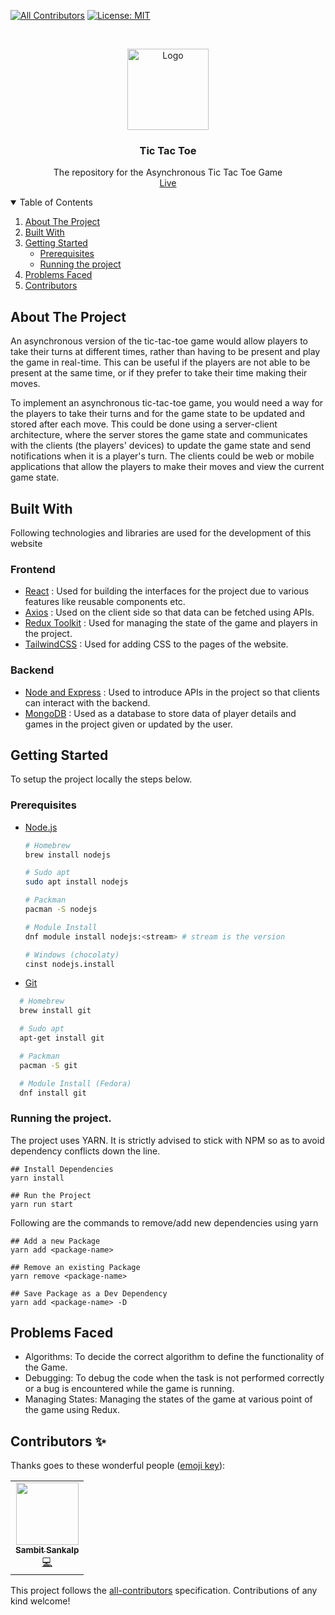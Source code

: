 
<!-- ALL-CONTRIBUTORS-BADGE:START - Do not remove or modify this section -->
[![All Contributors](https://img.shields.io/badge/all_contributors-1-orange.svg?style=flat-square)](#contributors-)
[![License: MIT](https://img.shields.io/badge/License-MIT-yellow.svg)](https://opensource.org/licenses/MIT)
<!-- ALL-CONTRIBUTORS-BADGE:END -->

<br />
<p align="center">
  <a href="https://github.com/sambit-sankalp/project-tictactoe">
    <img src="https://papergames.io/en/assets/games/tictactoe/thumbnail.png" alt="Logo" width="130">
  </a>

  <h3 align="center">Tic Tac Toe</h3>

  <p align="center">
    The repository for the Asynchronous Tic Tac Toe Game
    <br />
    <a href="https://projecttictactoe.vercel.app/">Live</a>
  </p>
</p>

<!-- TABLE OF CONTENTS -->
<details open="open">
  <summary>Table of Contents</summary>
  <ol>
    <li>
      <a href="#about-the-project">About The Project</a>
      <ul>
      </ul>
        <li><a href="#built-with">Built With</a></li>
    </li>
    <li>
      <a href="#getting-started">Getting Started</a>
      <ul>
        <li><a href="#prerequisites">Prerequisites</a></li>
        <li><a href="#running-the-project">Running the project</a></li>
      </ul>
    </li>
    <li><a href="#problems-faced">Problems Faced</a></li>
    <li><a href="#contributors-">Contributors</a></li>
  </ol>
</details>

## About The Project

An asynchronous version of the tic-tac-toe game would allow players to take their turns at different times, rather than having to be present and play the game in real-time. This can be useful if the players are not able to be present at the same time, or if they prefer to take their time making their moves.

To implement an asynchronous tic-tac-toe game, you would need a way for the players to take their turns and for the game state to be updated and stored after each move. This could be done using a server-client architecture, where the server stores the game state and communicates with the clients (the players' devices) to update the game state and send notifications when it is a player's turn. The clients could be web or mobile applications that allow the players to make their moves and view the current game state.

## Built With

Following technologies and libraries are used for the development of this website
  
### Frontend
- [React](https://reactjs.org/) : Used for building the interfaces for the project due to various features like reusable components etc.
- [Axios](https://axios-http.com/docs/intro) : Used on the client side so that data can be fetched using APIs.
- [Redux Toolkit](https://redux-toolkit.js.org/) : Used for managing the state of the game and players in the project.
- [TailwindCSS](https://tailwindcss.com/) : Used for adding CSS to the pages of the website.

### Backend
- [Node and Express](https://nodejs.org/en/) : Used to introduce APIs in the project so that clients can interact with the backend.
- [MongoDB](https://www.mongodb.com/home) : Used as a database to store data of player details and games in the project given or updated by the user.

## Getting Started

To setup the project locally the steps below.

### Prerequisites

- [Node.js](https://nodejs.org/en/download/)

  ```sh
  # Homebrew
  brew install nodejs

  # Sudo apt
  sudo apt install nodejs

  # Packman
  pacman -S nodejs

  # Module Install
  dnf module install nodejs:<stream> # stream is the version

  # Windows (chocolaty)
  cinst nodejs.install

  ```

- [Git](https://git-scm.com/downloads)

```sh
  # Homebrew
  brew install git

  # Sudo apt
  apt-get install git

  # Packman
  pacman -S git

  # Module Install (Fedora)
  dnf install git

```


### Running the project.

The project uses YARN. It is strictly advised to stick with NPM so as to avoid dependency conflicts down the line.

```
## Install Dependencies
yarn install

## Run the Project
yarn run start

```

Following are the commands to remove/add new dependencies using yarn

```
## Add a new Package
yarn add <package-name>

## Remove an existing Package
yarn remove <package-name>

## Save Package as a Dev Dependency
yarn add <package-name> -D
```

## Problems Faced

* Algorithms: To decide the correct algorithm to define the functionality of the Game.
* Debugging: To debug the code when the task is not performed correctly or a bug is encountered while the game is running.
* Managing States: Managing the states of the game at various point of the game using Redux.

## Contributors ✨

Thanks goes to these wonderful people ([emoji key](https://allcontributors.org/docs/en/emoji-key)):

<!-- ALL-CONTRIBUTORS-LIST:START - Do not remove or modify this section -->
<!-- prettier-ignore-start -->
<!-- markdownlint-disable -->
<table>
  <tr>
    <td align="center"><a href="https://github.com/sambit-sankalp"><img src="https://avatars.githubusercontent.com/u/82284130?v=4?s=100" width="100px;" alt=""/><br /><sub><b>Sambit Sankalp</b></sub></a><br /><a href="https://github.com/sambit-sankalp/project-tictactoe/commits?author=sambit-sankalp" title="Code">💻</a></td>
  </tr>
</table>

<!-- markdownlint-restore -->
<!-- prettier-ignore-end -->

<!-- ALL-CONTRIBUTORS-LIST:END -->

This project follows the [all-contributors](https://github.com/all-contributors/all-contributors) specification. Contributions of any kind welcome!
